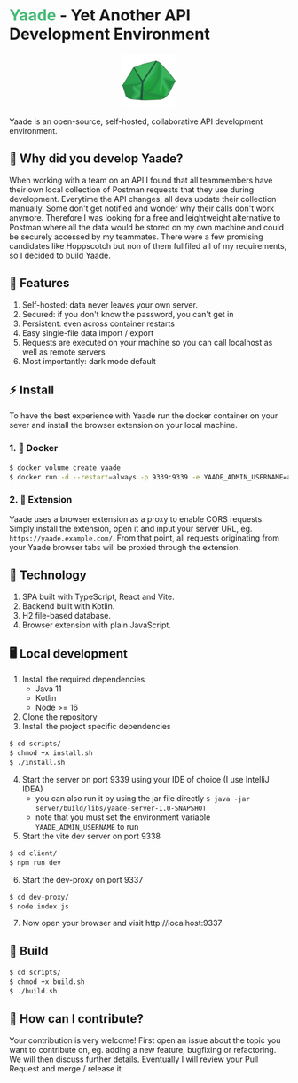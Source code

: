 # <span style="color:#48bb78">Yaade</span> - Yet Another API Development Environment

<p align="center">
    <img src="assets/YaadeIcon.png" alt="yaade-icon"/>
</p>

Yaade is an open-source, self-hosted, collaborative API development environment.

## 🤔 Why did you develop Yaade?

When working with a team on an API I found that all teammembers have their own local collection of Postman requests that they use during development.
Everytime the API changes, all devs update their collection manually. Some don't get notified and wonder why their calls don't work anymore.
Therefore I was looking for a free and leightweight alternative to Postman where all the data would be stored on my own machine and could be securely accessed by my teammates.
There were a few promising candidates like Hoppscotch but non of them fullfiled all of my requirements, so I decided to build Yaade.

## 🌟 Features

1. Self-hosted: data never leaves your own server.
2. Secured: if you don't know the password, you can't get in
3. Persistent: even across container restarts
4. Easy single-file data import / export
5. Requests are executed on your machine so you can call localhost as well as remote servers
6. Most importantly: dark mode default

## ⚡ Install

To have the best experience with Yaade run the docker container on your sever and install the browser extension on your local machine.

### 1. 🐋 Docker

```bash
$ docker volume create yaade
$ docker run -d --restart=always -p 9339:9339 -e YAADE_ADMIN_USERNAME=admin -v yaade:/app/data --name yaade esperotech/yaade:latest
```

### 2. 🔧 Extension

Yaade uses a browser extension as a proxy to enable CORS requests. Simply install the extension, open it and input your server URL, eg. `https://yaade.example.com/`. From that point, all requests originating from your Yaade browser tabs will be proxied through the extension.

## 💾 Technology

1. SPA built with TypeScript, React and Vite.
2. Backend built with Kotlin.
3. H2 file-based database.
4. Browser extension with plain JavaScript.

## 🖥️ Local development

1. Install the required dependencies
    - Java 11
    - Kotlin
    - Node >= 16
2. Clone the repository
3. Install the project specific dependencies
```bash
$ cd scripts/
$ chmod +x install.sh
$ ./install.sh
```
4. Start the server on port 9339 using your IDE of choice (I use IntelliJ IDEA)
    - you can also run it by using the jar file directly `$ java -jar server/build/libs/yaade-server-1.0-SNAPSHOT`
    - note that you must set the environment variable `YAADE_ADMIN_USERNAME` to run
5. Start the vite dev server on port 9338
```bash
$ cd client/
$ npm run dev
```
6. Start the dev-proxy on port 9337
```bash
$ cd dev-proxy/
$ node index.js
```
7. Now open your browser and visit http://localhost:9337

## 🔨 Build

```bash
$ cd scripts/
$ chmod +x build.sh
$ ./build.sh
```

## 🤝  How can I contribute?

Your contribution is very welcome! First open an issue about the topic you want to contribute on, eg. adding a new feature, bugfixing or refactoring. We will then discuss further details. Eventually I will review your Pull Request and merge / release it.